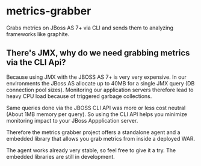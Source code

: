 metrics-grabber
===============

Grabs metrics on JBoss AS 7+ via CLI and sends them to analyzing frameworks like graphite.

There's JMX, why do we need grabbing metrics via the CLI Api?
-------------------------------------------------------------

Because using JMX with the JBOSS AS 7+ is very very expensive. In our environments the JBoss AS allocate up to 40MB for a single JMX query (DB connection pool sizes).
Monitoring our application servers therefore lead to heavy CPU load because of triggered garbage collections.

Same queries done via the JBOSS CLI API was more or less cost neutral (About 1MB memory per query).
So using the CLI API helps you minimize monitoring impact to your JBoss Appplication server.

Therefore the metrics grabber project offers a standalone agent and a embedded library that allows you grab metrics from inside a deployed WAR.

The agent works already very stable, so feel free to give it a try. 
The embedded libraries are still in development.
